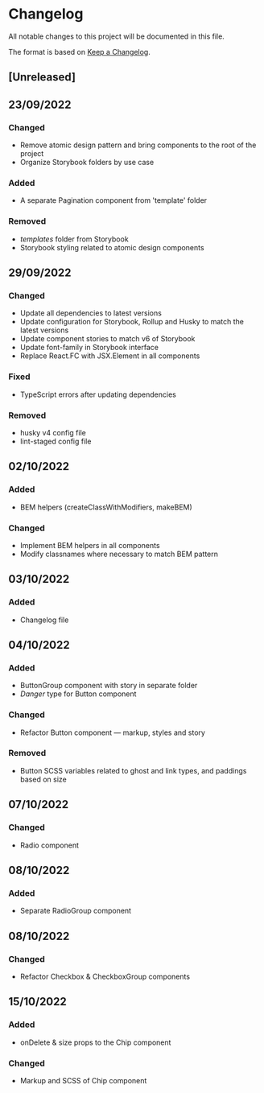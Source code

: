 # Changelog

All notable changes to this project will be documented in this file.

The format is based on [Keep a Changelog](https://keepachangelog.com/en/1.0.0/).

## [Unreleased]

## 23/09/2022

### Changed

- Remove atomic design pattern and bring components to the root of the project
- Organize Storybook folders by use case

### Added

- A separate Pagination component from 'template' folder

### Removed

- _templates_ folder from Storybook
- Storybook styling related to atomic design components

## 29/09/2022

### Changed

- Update all dependencies to latest versions
- Update configuration for Storybook, Rollup and Husky to match the latest versions
- Update component stories to match v6 of Storybook
- Update font-family in Storybook interface
- Replace React.FC with JSX.Element in all components

### Fixed

- TypeScript errors after updating dependencies

### Removed

- husky v4 config file
- lint-staged config file

## 02/10/2022

### Added

- BEM helpers (createClassWithModifiers, makeBEM)

### Changed

- Implement BEM helpers in all components
- Modify classnames where necessary to match BEM pattern

## 03/10/2022

### Added

- Changelog file

## 04/10/2022

### Added

- ButtonGroup component with story in separate folder
- _Danger_ type for Button component

### Changed

- Refactor Button component — markup, styles and story

### Removed

- Button SCSS variables related to ghost and link types, and paddings based on size

## 07/10/2022

### Changed

- Radio component

## 08/10/2022

### Added

- Separate RadioGroup component

## 08/10/2022

### Changed

- Refactor Checkbox & CheckboxGroup components

## 15/10/2022

### Added

- onDelete & size props to the Chip component

### Changed

- Markup and SCSS of Chip component
